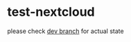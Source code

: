 # test-nextcloud

please check [dev branch](https://github.com/babinkos/test-nextcloud/tree/dev) for actual state
